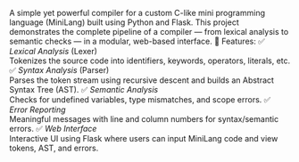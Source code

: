 A simple yet powerful compiler for a custom C-like mini programming language (MiniLang) built using Python and Flask. This project demonstrates the complete pipeline of a compiler — from lexical analysis to semantic checks — in a modular, web-based interface.
 🚀 Features:
✅ *Lexical Analysis* (Lexer)  
  Tokenizes the source code into identifiers, keywords, operators, literals, etc.
✅ *Syntax Analysis* (Parser)  
  Parses the token stream using recursive descent and builds an Abstract Syntax Tree (AST).
✅ *Semantic Analysis*  
  Checks for undefined variables, type mismatches, and scope errors.
✅ *Error Reporting*  
  Meaningful messages with line and column numbers for syntax/semantic errors.
✅ *Web Interface*  
  Interactive UI using Flask where users can input MiniLang code and view tokens, AST, and errors.
